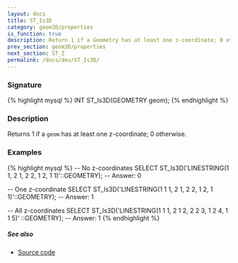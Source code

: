 ```yaml
---
layout: docs
title: ST_Is3D
category: geom3D/properties
is_function: true
description: Return 1 if a Geometry has at least one z-coordinate; 0 otherwise
prev_section: geom3D/properties
next_section: ST_Z
permalink: /docs/dev/ST_Is3D/
---
```


### Signature

{% highlight mysql %}
INT ST_Is3D(GEOMETRY geom);
{% endhighlight %}

### Description

Returns 1 if a `geom` has at least one z-coordinate; 0 otherwise.

### Examples

{% highlight mysql %}
-- No z-coordinates
SELECT ST_Is3D('LINESTRING(1 1, 2 1, 2 2, 1 2, 1 1)'::GEOMETRY);
-- Answer: 0

-- One z-coordinate
SELECT ST_Is3D('LINESTRING(1 1 1, 2 1, 2 2, 1 2, 1 1)'::GEOMETRY);
-- Answer: 1

-- All z-coordinates
SELECT ST_Is3D('LINESTRING(1 1 1, 2 1 2, 2 2 3, 1 2 4, 1 1 5)'
               ::GEOMETRY);
-- Answer: 1
{% endhighlight %}

##### See also

* <a href="https://github.com/irstv/H2GIS/blob/ce387709832710e8a2932c3be3c2d0535a3fdf71/h2spatial/src/main/java/org/h2gis/h2spatial/internal/function/spatial/properties/ST_Is3D.java" target="_blank">Source code</a>
